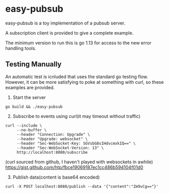 # easy-pubsub

easy-pubsub is a toy implementation of a pubsub server.

A subscription client is provided to give a complete example.

The minimum version to run this is go 1.13 for access to the
new error handling tools.

## Testing Manually

An automatic test is icnluded that uses the standard go testing flow.
However, it can be more satisfying to poke at something with curl, so
these examples are provided.

1. Start the server
```
go build && ./easy-pubsub
```

2. Subscribe to events using curl(it may timeout without traffic)
```
curl --include \
     --no-buffer \
     --header "Connection: Upgrade" \
	 --header "Upgrade: websocket" \
	 --header "Sec-WebSocket-Key: SGVsbG8sIHdvcmxkIQ==" \
	 --header "Sec-WebSocket-Version: 13" \
     http://localhost:8080/subscribe
```
(curl sourced from github, I haven't played with websockets in awhile)
https://gist.github.com/htp/fbce19069187ec1cc486b594104f01d0

3. Publish data(content is base64 encoded)
```
curl -X POST localhost:8080/publish --data '{"content":"Zm9vCg=="}'
```